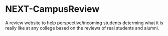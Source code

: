 # NEXT-CampusReview
A review website to help perspective/incoming students determing what it is really like at any college based on the reviews of real students and alumni.
